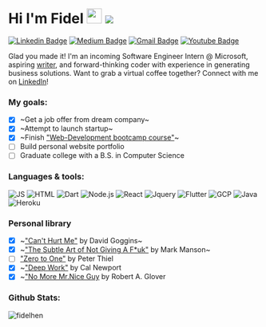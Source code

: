 # Hi I'm Fidel <img src="https://media.giphy.com/media/hvRJCLFzcasrR4ia7z/giphy.gif" width="30px"> ![](https://hit.yhype.me/github/profile?user_id=33554268)
[![Linkedin Badge](https://img.shields.io/badge/LinkedIn-0077B5?style=for-the-badge&logo=linkedin&logoColor=white)](https://www.linkedin.com/in/Fidelhen/)
[![Medium Badge](https://img.shields.io/badge/Medium-12100E?style=for-the-badge&logo=medium&logoColor=white)](https://medium.com/@Fidelhen)
[![Gmail Badge](https://img.shields.io/badge/Gmail-D14836?style=for-the-badge&logo=gmail&logoColor=white)](mailto:Fidelhen@gmail.com)
[![Youtube Badge](https://img.shields.io/badge/YouTube-FF0000?style=for-the-badge&logo=youtube&logoColor=white)](https://www.youtube.com/channel/UCRIoFDQW6sa_uqZanqD58ZA)

Glad you made it! I'm an incoming Software Engineer Intern @ Microsoft, aspiring [writer](https://medium.com/@fidelhen), and forward-thinking coder with experience in generating business solutions. Want to grab a virtual coffee together? Connect with me on [LinkedIn](https://www.linkedin.com/in/fidelhen/)!

### My goals: ###
- [x] ~Get a job offer from dream company~
- [x] ~Attempt to launch startup~
- [x] ~Finish ["Web-Development bootcamp course"](https://www.udemy.com/course/the-complete-web-development-bootcamp/ "Web-Development bootcamp course")~
- [ ] Build personal website portfolio
- [ ] Graduate college with a B.S. in Computer Science

### Languages & tools: ###
![JS](https://img.shields.io/badge/JavaScript-F7DF1E?style=for-the-badge&logo=javascript&logoColor=black)
![HTML](https://img.shields.io/badge/HTML5-E34F26?style=for-the-badge&logo=html5&logoColor=white)
![Dart](https://img.shields.io/badge/Dart-0175C2?style=for-the-badge&logo=dart&logoColor=white)
![Node.js](	https://img.shields.io/badge/Node.js-43853D?style=for-the-badge&logo=node.js&logoColor=white)
![React](https://img.shields.io/badge/React-20232A?style=for-the-badge&logo=react&logoColor=61DAFB)
![Jquery](https://img.shields.io/badge/jQuery-0769AD?style=for-the-badge&logo=jquery&logoColor=white)
![Flutter](https://img.shields.io/badge/Flutter-02569B?style=for-the-badge&logo=flutter&logoColor=white)
![GCP](https://img.shields.io/badge/Google_Cloud-4285F4?style=for-the-badge&logo=google-cloud&logoColor=white)
![Java](https://img.shields.io/badge/Java-ED8B00?style=for-the-badge&logo=java&logoColor=white)
![Heroku](https://img.shields.io/badge/Heroku-430098?style=for-the-badge&logo=heroku&logoColor=white)

### Personal library ###
- [x] ~["Can't Hurt Me"](https://www.amazon.com/Cant-Hurt-Me-Master-Clean/dp/1544507852/ref=sr_1_1?dchild=1&keywords=cant+hurt+me&qid=1609180553&sr=8-1 "Can't Hurt Me") by David Goggins~
- [x] ~["The Subtle Art of Not Giving A F*uk"](https://www.amazon.com/Subtle-Art-Not-Giving-Counterintuitive/dp/0062457713/ref=sr_1_1?crid=YW702T5JXD09&dchild=1&keywords=the+subtle+art+of+not+giving+a+fck&qid=1617638831&sprefix=the+sub%2Caps%2C172&sr=8-1) by Mark Manson~
- [ ] ["Zero to One"](https://www.amazon.com/Zero-One-Notes-Startups-Future/dp/0804139296/ref=sr_1_1?dchild=1&keywords=zero+to+one&qid=1616451372&sr=8-1) by Peter Thiel
- [x] ~["Deep Work"](https://www.amazon.com/Zero-One-Notes-Startups-Future/dp/0804139296/ref=sr_1_1?dchild=1&keywords=zero+to+one&qid=1616451372&sr=8-1) by Cal Newport
- [x] ~["No More Mr.Nice Guy](https://www.amazon.com/No-More-Mr-Nice-Guy/dp/0762415339/ref=sr_1_1?crid=3J97AZ3YCUU5Z&dchild=1&keywords=no+more+mr+nice+guy&qid=1616451513&sprefix=no+more+%2Caps%2C192&sr=8-1) by Robert A. Glover

### Github Stats: ###
<p align="left"> <img src="https://github-readme-stats.vercel.app/api?username=fidelhen&show_icons=true&hide_title=true&hide_border=true&icon_color=faad14" alt="fidelhen" />

